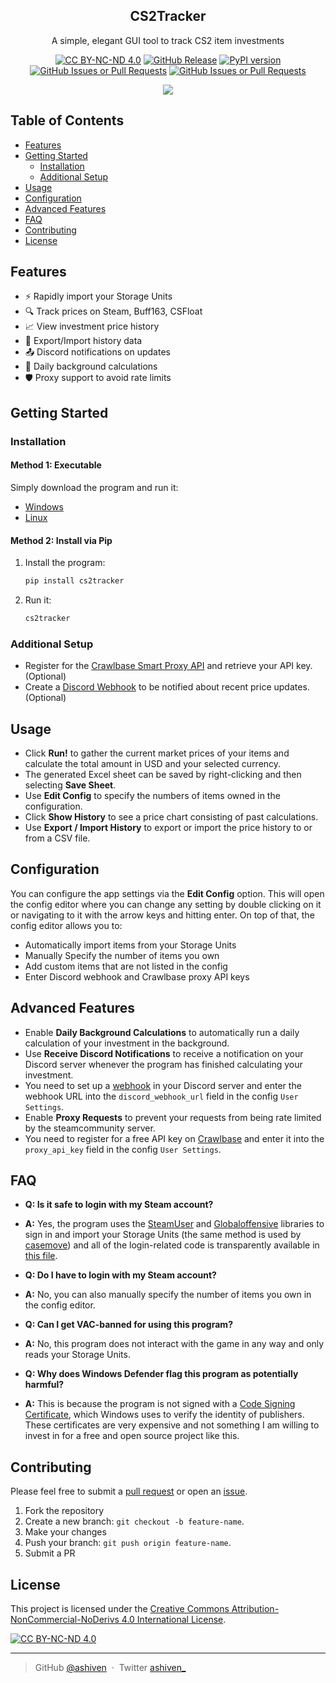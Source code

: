 <p align="center">
  <h2 align="center">CS2Tracker</h2>
</p>

<p align="center">
  A simple, elegant GUI tool to track CS2 item investments
</p>

<div align="center">

[![CC BY-NC-ND 4.0][cc-by-nc-nd-shield]][cc-by-nc-nd]
[![GitHub Release](https://img.shields.io/github/v/release/ashiven/cs2tracker)](https://github.com/ashiven/cs2tracker/releases)
[![PyPI version](https://badge.fury.io/py/cs2tracker.svg)](https://badge.fury.io/py/cs2tracker)
[![GitHub Issues or Pull Requests](https://img.shields.io/github/issues/ashiven/cs2tracker)](https://github.com/ashiven/cs2tracker/issues)
[![GitHub Issues or Pull Requests](https://img.shields.io/github/issues-pr/ashiven/cs2tracker)](https://github.com/ashiven/cs2tracker/pulls)

<img src="./assets/demo.gif"/>
</div>

## Table of Contents

- [Features](#features)
- [Getting Started](#getting-started)
  - [Installation](#installation)
  - [Additional Setup](#additional-setup)
- [Usage](#usage)
- [Configuration](#configuration)
- [Advanced Features](#advanced-features)
- [FAQ](#faq)
- [Contributing](#contributing)
- [License](#license)

## Features

- ⚡ Rapidly import your Storage Units
- 🔍 Track prices on Steam, Buff163, CSFloat
- 📈 View investment price history
- 🧾 Export/Import history data
- 📤 Discord notifications on updates
- 📅 Daily background calculations
- 🛡️ Proxy support to avoid rate limits

## Getting Started

### Installation

#### Method 1: Executable

Simply download the program and run it:

- [Windows](https://github.com/ashiven/cs2tracker/releases/latest/download/cs2tracker-setup.exe)
- [Linux](https://github.com/ashiven/cs2tracker/releases/latest/download/cs2tracker-linux.zip)

#### Method 2: Install via Pip

1. Install the program:

   ```bash
   pip install cs2tracker
   ```

2. Run it:

   ```bash
   cs2tracker
   ```

### Additional Setup

- Register for the [Crawlbase Smart Proxy API](https://crawlbase.com/) and retrieve your API key. (Optional)
- Create a [Discord Webhook](https://support.discord.com/hc/en-us/articles/228383668-Intro-to-Webhooks) to be notified about recent price updates. (Optional)

## Usage

- Click **Run!** to gather the current market prices of your items and calculate the total amount in USD and your selected currency.
- The generated Excel sheet can be saved by right-clicking and then selecting **Save Sheet**.
- Use **Edit Config** to specify the numbers of items owned in the configuration.
- Click **Show History** to see a price chart consisting of past calculations.
- Use **Export / Import History** to export or import the price history to or from a CSV file.

## Configuration

You can configure the app settings via the **Edit Config** option.
This will open the config editor where you can change any setting by double clicking on it or navigating to it with the arrow keys and hitting enter. On top of that, the config editor allows you to:

- Automatically import items from your Storage Units
- Manually Specify the number of items you own
- Add custom items that are not listed in the config
- Enter Discord webhook and Crawlbase proxy API keys

## Advanced Features

- Enable **Daily Background Calculations** to automatically run a daily calculation of your investment in the background.
- Use **Receive Discord Notifications** to receive a notification on your Discord server whenever the program has finished calculating your investment.
- You need to set up a [webhook](https://support.discord.com/hc/en-us/articles/228383668-Intro-to-Webhooks) in your Discord server and enter the webhook URL into the `discord_webhook_url` field in the config `User Settings`.
- Enable **Proxy Requests** to prevent your requests from being rate limited by the steamcommunity server.
- You need to register for a free API key on [Crawlbase](crawlbase.com) and enter it into the `proxy_api_key` field in the config `User Settings`.

## FAQ

- **Q: Is it safe to login with my Steam account?**
- **A:** Yes, the program uses the [SteamUser](https://github.com/DoctorMcKay/node-steam-user?tab=readme-ov-file#methods-) and [Globaloffensive](https://github.com/DoctorMcKay/node-globaloffensive) libraries to sign in and import your Storage Units (the same method is used by [casemove](https://github.com/nombersDev/casemove)) and all of the login-related code is transparently available in [this file](cs2tracker/data/get_inventory.js).


- **Q: Do I have to login with my Steam account?**
- **A:** No, you can also manually specify the number of items you own in the config editor.


- **Q: Can I get VAC-banned for using this program?**
- **A:** No, this program does not interact with the game in any way and only reads your Storage Units.


- **Q: Why does Windows Defender flag this program as potentially harmful?**
- **A:** This is because the program is not signed with a [Code Signing Certificate](https://www.globalsign.com/en/code-signing-certificate/what-is-code-signing-certificate), which Windows uses to verify the identity of publishers. These certificates are very expensive and not something I am willing to invest in for a free and open source project like this.

## Contributing

Please feel free to submit a [pull request](https://github.com/ashiven/cs2tracker/pulls) or open an [issue](https://github.com/ashiven/cs2tracker/issues).

1. Fork the repository
2. Create a new branch: `git checkout -b feature-name`.
3. Make your changes
4. Push your branch: `git push origin feature-name`.
5. Submit a PR

## License

This project is licensed under the
[Creative Commons Attribution-NonCommercial-NoDerivs 4.0 International License][cc-by-nc-nd].

[![CC BY-NC-ND 4.0][cc-by-nc-nd-image]][cc-by-nc-nd]

[cc-by-nc-nd]: http://creativecommons.org/licenses/by-nc-nd/4.0/
[cc-by-nc-nd-image]: https://licensebuttons.net/l/by-nc-nd/4.0/88x31.png
[cc-by-nc-nd-shield]: https://img.shields.io/badge/License-CC%20BY--NC--ND%204.0-lightgrey.svg

---

> GitHub [@ashiven](https://github.com/Ashiven) &nbsp;&middot;&nbsp;
> Twitter [ashiven\_](https://twitter.com/ashiven_)
